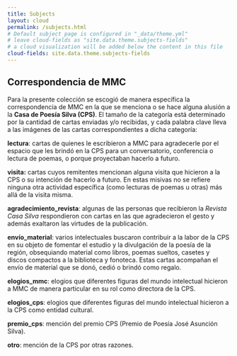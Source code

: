 ```yaml
---
title: Subjects
layout: cloud
permalink: /subjects.html
# Default subject page is configured in "_data/theme.yml"
# leave cloud-fields as "site.data.theme.subjects-fields"
# a cloud visualization will be added below the content in this file
cloud-fields: site.data.theme.subjects-fields
---
```


## Correspondencia de MMC

Para la presente colección se escogió de manera específica la correspondencia de MMC en la que se menciona o se hace alguna alusión a la <b>Casa de Poesía Silva (CPS)</b>. El tamaño de la categoría está determinado por la cantidad de cartas enviadas y/o recibidas, y cada palabra clave lleva a las imágenes de las cartas correspondientes a dicha categoría:

<b>lectura</b>: cartas de quienes le escribieron a MMC para agradecerle por el espacio que les brindó en la CPS para un conversatorio, conferencia o lectura de poemas, o porque proyectaban hacerlo a futuro.

<b>visita:</b> cartas cuyos remitentes mencionan alguna visita que hicieron a la CPS o su intención de hacerlo a futuro. En estas misivas no se refiere ninguna otra actividad específica (como lecturas de poemas u otras) más allá de la visita misma.

<b>agradecimiento_revista</b>: algunas de las personas que recibieron la <i>Revista Casa Silva</i> respondieron con cartas en las que agradecieron el gesto y además exaltaron las virtudes de la publicación.

<b>envío_material</b>: varios intelectuales buscaron contribuir a la labor de la CPS en su objeto de fomentar el estudio y la divulgación de la poesía de la región, obsequiando material como libros, poemas sueltos, casetes y discos compactos a la biblioteca y fonoteca. Estas cartas acompañan el envío de material que se donó, cedió o brindó como regalo.

<b>elogios_mmc</b>: elogios que diferentes figuras del mundo intelectual hicieron a MMC de manera particular en su rol como directora de la CPS.

<b>elogios_cps</b>: elogios que diferentes figuras del mundo intelectual hicieron a la CPS como entidad cultural.

<b>premio_cps</b>: mención del premio CPS (Premio de Poesía José Asunción Silva).

<b>otro</b>: mención de la CPS por otras razones.
